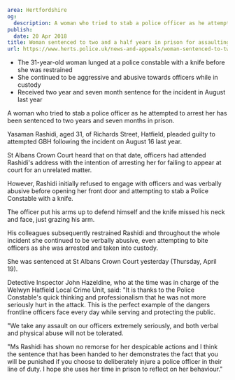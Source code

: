 ```yaml
area: Hertfordshire
og:
  description: A woman who tried to stab a police officer as he attempted to arrest her has been sentenced to two years and seven months in prison.
publish:
  date: 20 Apr 2018
title: Woman sentenced to two and a half years in prison for assaulting a police officer
url: https://www.herts.police.uk/news-and-appeals/woman-sentenced-to-two-and-a-half-years-in-prison-for-assaulting-a-police-officer
```

* The 31-year-old woman lunged at a police constable with a knife before she was restrained
 * She continued to be aggressive and abusive towards officers while in custody
 * Received two year and seven month sentence for the incident in August last year

A woman who tried to stab a police officer as he attempted to arrest her has been sentenced to two years and seven months in prison.

Yasaman Rashidi, aged 31, of Richards Street, Hatfield, pleaded guilty to attempted GBH following the incident on August 16 last year.

St Albans Crown Court heard that on that date, officers had attended Rashidi's address with the intention of arresting her for failing to appear at court for an unrelated matter.

However, Rashidi initially refused to engage with officers and was verbally abusive before opening her front door and attempting to stab a Police Constable with a knife.

The officer put his arms up to defend himself and the knife missed his neck and face, just grazing his arm.

His colleagues subsequently restrained Rashidi and throughout the whole incident she continued to be verbally abusive, even attempting to bite officers as she was arrested and taken into custody.

She was sentenced at St Albans Crown Court yesterday (Thursday, April 19).

Detective Inspector John Hazeldine, who at the time was in charge of the Welwyn Hatfield Local Crime Unit, said: "It is thanks to the Police Constable's quick thinking and professionalism that he was not more seriously hurt in the attack. This is the perfect example of the dangers frontline officers face every day while serving and protecting the public.

"We take any assault on our officers extremely seriously, and both verbal and physical abuse will not be tolerated.

"Ms Rashidi has shown no remorse for her despicable actions and I think the sentence that has been handed to her demonstrates the fact that you will be punished if you choose to deliberately injure a police officer in their line of duty. I hope she uses her time in prison to reflect on her behaviour."
